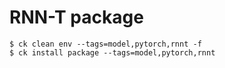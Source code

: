 # RNN-T package

```
$ ck clean env --tags=model,pytorch,rnnt -f
$ ck install package --tags=model,pytorch,rnnt
```

